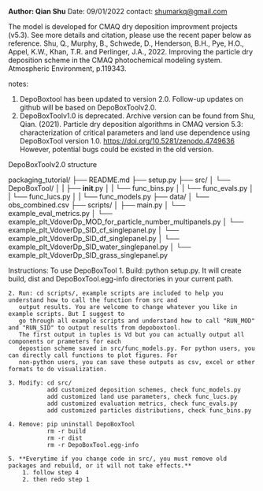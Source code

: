 **Author: Qian Shu**
Date: 09/01/2022
contact: shumarkq@gmail.com

The model is developed for CMAQ dry deposition improvment projects (v5.3). See more details and citation, please use the recent paper below as reference. 
Shu, Q., Murphy, B., Schwede, D., Henderson, B.H., Pye, H.O., Appel, K.W., Khan, T.R. and Perlinger, J.A., 2022. 
Improving the particle dry deposition scheme in the CMAQ photochemical modeling system. Atmospheric Environment, p.119343.

notes:
1. DepoBoxtool has been updated to version 2.0. Follow-up updates on github will be based on DepoBoxToolv2.0.
2. DepoBoxToolv1.0 is deprecated. Archive version can be found from 
   Shu, Qian. (2021). Particle dry deposition algorithms in CMAQ version 5.3: characterization of critical parameters and land use dependence using DepoBoxTool version 1.0. https://doi.org/10.5281/zenodo.4749636
   However, potential bugs could be existed in the old version.


DepoBoxToolv2.0 structure

packaging_tutorial/
├── README.md
├── setup.py
├── src/
│   └── DepoBoxTool/
│   |   ├── __init__.py
│   |   └── func_bins.py
│   |   └── func_evals.py
│   |   └── func_lucs.py
│   |   └── func_models.py
├── data/
│   └── obs_combined.csv
├── scripts/
│   ├── main.py
│   └── example_eval_metrics.py
│   └── example_plt_VdoverDp_MOD_for_particle_number_multipanels.py
│   └── example_plt_VdoverDp_SID_cf_singlepanel.py
│   └── example_plt_VdoverDp_SID_df_singlepanel.py
│   └── example_plt_VdoverDp_SID_water_singlepanel.py
│   └── example_plt_VdoverDp_SID_grass_singlepanel.py

Instructions:
To use DepoBoxTool
    1. Build: python setup.py. It will create build, dist and DepoBoxTool.egg-info directories in your current path.

    2. Run: cd scripts/, example scripts are included to help you understand how to call the function from src and 
       output results. You are welcome to change whatever you like in example scripts. But I suggest to
       go through all example scripts and understand how to call "RUN_MOD" and "RUN_SID" to output results from depoboxtool.
       The first output in tuples is Vd but you can actually output all components or prameters for each 
       depostion scheme saved in src/func_models.py. For python users, you can directly call functions to plot figures. For
       non-python users, you can save these outputs as csv, excel or other formats to do visualization.

    3. Modify: cd src/
               add customized deposition schemes, check func_models.py
               add customized land use parameters, check func_lucs.py
               add customized evaluation metrics, check func_evals.py
               add customized particles distributions, check func_bins.py

    4. Remove: pip uninstall DepoBoxTool
               rm -r build
               rm -r dist
               rm -r DepoBoxTool.egg-info

    5. **Everytime if you change code in src/, you must remove old packages and rebuild, or it will not take effects.**
        1. follow step 4
        2. then redo step 1

